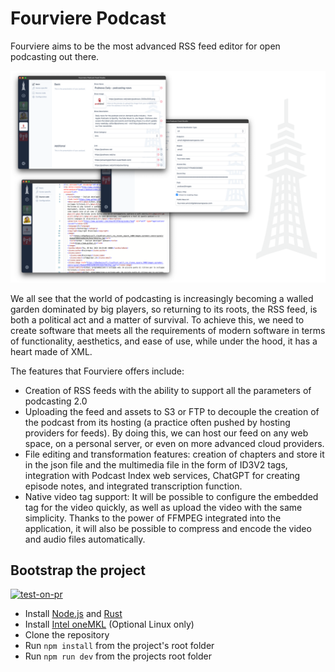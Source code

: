 # Fourviere Podcast

Fourviere aims to be the most advanced RSS feed editor for open podcasting out there.

![Fourviere](./docs/fourviere.png)

We all see that the world of podcasting is increasingly becoming a walled garden dominated by big players, so returning to its roots, the RSS feed, is both a political act and a matter of survival. To achieve this, we need to create software that meets all the requirements of modern software in terms of functionality, aesthetics, and ease of use, while under the hood, it has a heart made of XML.

The features that Fourviere offers include:

- Creation of RSS feeds with the ability to support all the parameters of podcasting 2.0
- Uploading the feed and assets to S3 or FTP to decouple the creation of the podcast from its hosting (a practice often pushed by hosting providers for feeds). By doing this, we can host our feed on any web space, on a personal server, or even on more advanced cloud providers.
- File editing and transformation features: creation of chapters and store it in the json file and the multimedia file in the form of ID3V2 tags, integration with Podcast Index web services, ChatGPT for creating episode notes, and integrated transcription function.
- Native video tag support: It will be possible to configure the embedded tag for the video quickly, as well as upload the video with the same simplicity. Thanks to the power of FFMPEG integrated into the application, it will also be possible to compress and encode the video and audio files automatically.

## Bootstrap the project

[![test-on-pr](https://github.com/fourviere/fourviere-podcast/actions/workflows/test-on-pr.yml/badge.svg)](https://github.com/fourviere/fourviere-podcast/actions/workflows/test-on-pr.yml)

- Install [Node.js](https://nodejs.org/en) and [Rust](https://www.rust-lang.org/)
- Install [Intel oneMKL](https://www.intel.com/content/www/us/en/developer/tools/oneapi/onemkl-download.html) (Optional Linux only)
- Clone the repository
- Run `npm install` from the project's root folder
- Run `npm run dev` from the projects root folder


